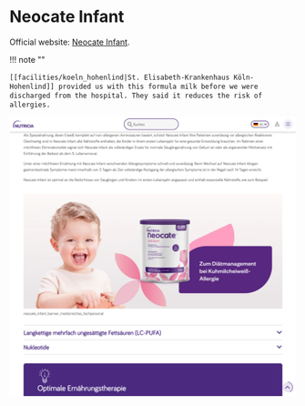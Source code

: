 # Neocate Infant

Official website: [Neocate Infant](https://www.nutricia.de/med/produkte/neocate/neocate-infant.html).

!!! note ""

    [[facilities/koeln_hohenlind|St. Elisabeth-Krankenhaus Köln-Hohenlind]] provided us with this formula milk before we were discharged from the hospital. They said it reduces the risk of allergies.

![Neocate Infant](assets/neocate_neocate-infant.png)
